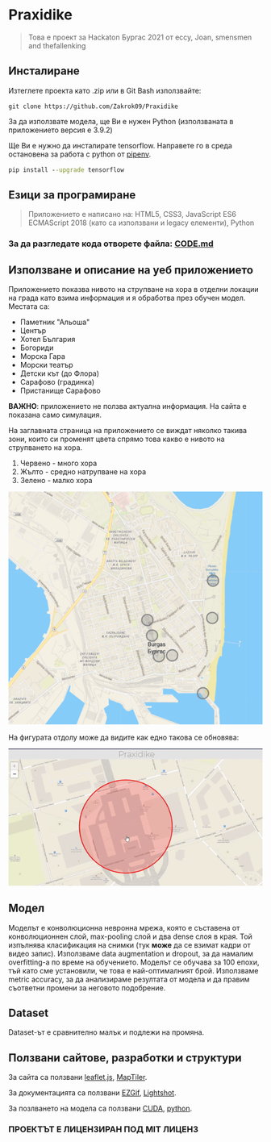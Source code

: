 # Praxidike

> Това е проект за Hackaton Бургас 2021 от eccy, Joan, smensmen and thefallenking

## Инсталиране

Изтеглете проекта като .zip или в Git Bash използвайте:

```git
git clone https://github.com/Zakrok09/Praxidike
```

За да използвате модела, ще Ви е нужен Python (използваната в приложението версия е 3.9.2)

Ще Ви е нужно да инсталирате tensorflow. Направете го в среда остановена за работа с python от [pipenv](https://pypi.org/project/pipenv/).

```cmd
pip install --upgrade tensorflow
```

## Езици за програмиране

> Приложението е написано на: HTML5, CSS3, JavaScript ES6 ECMAScript 2018 (като са използвани и legacy елементи), Python

### За да разгледате кода отворете файла: [CODE.md](./CODE.md)

## Използване и описание на уеб приложението

Приложението показва нивото на струпване на хора в отделни локации на града като взима информация и я обработва през обучен модел. Местата са:

- Паметник "Альоша"
- Център
- Хотел България
- Богориди
- Морска Гара
- Морски театър
- Детски кът (до Флора)
- Сарафово (градинка)
- Пристанище Сарафово

**ВАЖНО**: приложението не ползва актуална информация. На сайта е показана само симулация.

На заглавната страница на приложението се виждат няколко такива зони, които си променят цвета спрямо това какво е нивото на струпването на хора.

1. Червено - много хора
2. Жълто - средно натрупване на хора
3. Зелено - малко хора

![photo of the website](./images/readme_site.png)

На фигурата отдолу може да видите как едно такова се обновява: 

![GIF that shows how a circle updates](./images/readme_usage.gif)

## Модел

Моделът е конволюционна невронна мрежа, която е съставена от конволюционнен слой, max-pooling слой и два dense слоя в края. Той изпълнява класификация на снимки (тук **може** да се взимат кадри от видео запис). Използваме data augmentation и dropout, за да намалим overfitting-а по време на обучението. Моделът се обучава за 100 епохи, тъй като сме установили, че това е най-оптималният брой. Използваме metric accuracy, за да анализираме резултата от модела и да правим съответни промени за неговото подобрение.

## Dataset

Dataset-ът е сравнително малък и подлежи на промяна.

## Ползвани сайтове, разработки и структури

За сайта са ползвани [leaflet.js](https://leafletjs.com/), [MapTiler](https://www.maptiler.com/).

За документацията са ползвани [EZGif](https://ezgif.com/), [Lightshot](https://app.prntscr.com/en/index.html).

За позлването на модела са ползвани [CUDA](https://en.wikipedia.org/wiki/CUDA), [python](https://www.python.org/).

### ПРОЕКТЪТ Е ЛИЦЕНЗИРАН ПОД MIT ЛИЦЕНЗ

